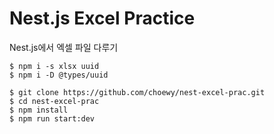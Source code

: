 # Nest.js Excel Practice

Nest.js에서 엑셀 파일 다루기

```
$ npm i -s xlsx uuid
$ npm i -D @types/uuid
```

```
$ git clone https://github.com/choewy/nest-excel-prac.git
$ cd nest-excel-prac
$ npm install
$ npm run start:dev
```
